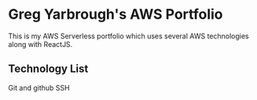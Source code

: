 # Greg Yarbrough's AWS Portfolio

This is my AWS Serverless portfolio which uses several AWS technologies along with ReactJS.

## Technology List
Git and github
SSH

